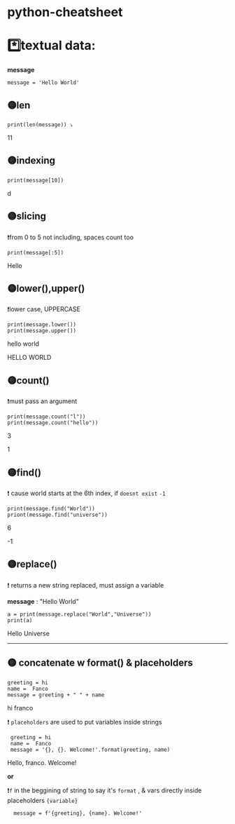 # python-cheatsheet
# *️⃣textual data:
**message**

    message = 'Hello World'
## 🟡len

    print(len(message)) ⤵️
   11
## 🟡indexing
    print(message[10]) 
   d
## 🟡slicing
❗from 0 to 5 not including, spaces count too

    print(message[:5])
   Hello
## 🟡lower(),upper()
❗lower case, UPPERCASE

    print(message.lower())
    print(message.upper())
   hello world
   
   HELLO WORLD
## 🟡count()
❗must pass an argument

    print(message.count("l"))
    print(message.count("hello"))
   3
   
   1
## 🟡find()
❗ cause world starts at the 6th index, if `doesnt exist` `-1`

    print(message.find("World"))
    priont(message.find("universe"))
   6
   
   -1
## 🟡replace()
❗ returns a new string replaced, must assign a variable

**message** : "Hello World"

    a = print(message.replace("World","Universe"))
    print(a)
  Hello Universe
  
-------------------------------------------------
 ## 🟡 concatenate w format() & placeholders
    greeting = hi
    name =  Fanco
    message = greeting + " " + name
  hi franco
 
 ❗ `placeholders` are used to put variables inside strings
 
     greeting = hi
     name =  Fanco
     message = '{}, {}. Welcome!'.format(greeting, name)
 Hello, franco. Welcome!
 
 **or**
 
 ❗`f` in the beggining of string to say it's `format` , & vars directly inside placeholders `{variable}`
    
      message = f'{greeting}, {name}. Welcome!'
    

